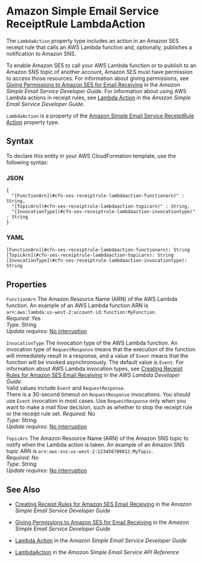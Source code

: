 # Amazon Simple Email Service ReceiptRule LambdaAction<a name="aws-properties-ses-receiptrule-lambdaaction"></a>

<a name="aws-properties-ses-receiptrule-lambdaaction-description"></a>The `LambdaAction` property type includes an action in an Amazon SES receipt rule that calls an AWS Lambda function and, optionally, publishes a notification to Amazon SNS\.

To enable Amazon SES to call your AWS Lambda function or to publish to an Amazon SNS topic of another account, Amazon SES must have permission to access those resources\. For information about giving permissions, see [Giving Permissions to Amazon SES for Email Receiving](url-ses-dev;receiving-email-permissions.html) in the *Amazon Simple Email Service Developer Guide*\. For information about using AWS Lambda actions in receipt rules, see [Lambda Action](url-ses-dev;receiving-email-action-lambda.html) in the *Amazon Simple Email Service Developer Guide*\.

<a name="aws-properties-ses-receiptrule-lambdaaction-inheritance"></a> `LambdaAction` is a property of the [Amazon Simple Email Service ReceiptRule Action](aws-properties-ses-receiptrule-action.md) property type\.

## Syntax<a name="aws-properties-ses-receiptrule-lambdaaction-syntax"></a>

To declare this entity in your AWS CloudFormation template, use the following syntax:

### JSON<a name="aws-properties-ses-receiptrule-lambdaaction-syntax.json"></a>

```
{
  "[FunctionArn](#cfn-ses-receiptrule-lambdaaction-functionarn)" : String,
  "[TopicArn](#cfn-ses-receiptrule-lambdaaction-topicarn)" : String,
  "[InvocationType](#cfn-ses-receiptrule-lambdaaction-invocationtype)" : String
}
```

### YAML<a name="aws-properties-ses-receiptrule-lambdaaction-syntax.yaml"></a>

```
[FunctionArn](#cfn-ses-receiptrule-lambdaaction-functionarn): String
[TopicArn](#cfn-ses-receiptrule-lambdaaction-topicarn): String
[InvocationType](#cfn-ses-receiptrule-lambdaaction-invocationtype): String
```

## Properties<a name="aws-properties-ses-receiptrule-lambdaaction-properties"></a>

`FunctionArn`  <a name="cfn-ses-receiptrule-lambdaaction-functionarn"></a>
The Amazon Resource Name \(ARN\) of the AWS Lambda function\. An example of an AWS Lambda function ARN is `arn:aws:lambda:us-west-2:account-id:function:MyFunction`\.   
 *Required*: Yes  
 *Type*: String  
 *Update requires*: [No interruption](using-cfn-updating-stacks-update-behaviors.md#update-no-interrupt) 

`InvocationType`  <a name="cfn-ses-receiptrule-lambdaaction-invocationtype"></a>
The invocation type of the AWS Lambda function\. An invocation type of `RequestResponse` means that the execution of the function will immediately result in a response, and a value of `Event` means that the function will be invoked asynchronously\. The default value is `Event`\. For information about AWS Lambda invocation types, see [Creating Receipt Rules for Amazon SES Email Receiving](url-lam-dev;API_Invoke.html) in the *AWS Lambda Developer Guide*\.  
Valid values include `Event` and `RequestResponse`\.  
There is a 30\-second timeout on `RequestResponse` invocations\. You should use `Event` invocation in most cases\. Use `RequestResponse` only when you want to make a mail flow decision, such as whether to stop the receipt rule or the receipt rule set\. 
 *Required*: No  
 *Type*: String  
 *Update requires*: [No interruption](using-cfn-updating-stacks-update-behaviors.md#update-no-interrupt) 

`TopicArn`  <a name="cfn-ses-receiptrule-lambdaaction-topicarn"></a>
The Amazon Resource Name \(ARN\) of the Amazon SNS topic to notify when the Lambda action is taken\. An example of an Amazon SNS topic ARN is `arn:aws:sns:us-west-2:123456789012:MyTopic`\.   
 *Required*: No  
 *Type*: String  
 *Update requires*: [No interruption](using-cfn-updating-stacks-update-behaviors.md#update-no-interrupt) 

## See Also<a name="aws-properties-ses-receiptrule-lambdaaction-seealso"></a>

+ [Creating Receipt Rules for Amazon SES Email Receiving](url-ses-dev;receiving-email-receipt-rules.html) in the *Amazon Simple Email Service Developer Guide*

+ [Giving Permissions to Amazon SES for Email Receiving](url-ses-dev;receiving-email-permissions.html) in the *Amazon Simple Email Service Developer Guide*

+ [Lambda Action](url-ses-dev;receiving-email-action-lambda.html) in the *Amazon Simple Email Service Developer Guide*

+ [LambdaAction](url-ses-api;API_LambdaAction.html) in the *Amazon Simple Email Service API Reference*